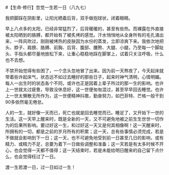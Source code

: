 #【生命⋅修行】忽觉一生若一日（八九七）

我把脚踩在阴影里，让阳光晒着后背，双手做抱球状，闭着眼睛。

早上八点多的太阳，已经非常猛烈了，后背暖暖的，甚至有些热。而裸露在外直接被太阳晒到的胳膊，都开始有了被炙烤的感觉。汗水悄悄地从全身所有的毛孔涌出来，一阵风吹过，刚刚被烤热的皮肤因为水份的蒸发，立即凉爽下来。我依次地把头、脖子、肩膀、胳膊、前胸、后背、腹部、腰胯、大腿、小腿，乃至每一个脚趾头、手指头都尽量地放松下来，让重心稳稳地踩在脚掌上，试着只关注呼吸，什么也不去想。

不禁开始觉得有些困了，一个念头忽地冒了出来。因为前一天熬夜了，今天起床就带着些许起床气，状态远不如过去睡好的那些日子，起来时神气清明，心情明媚。每人一出生时的状态各个不同，或许也正是因着上辈子所过的那一生的影响。也许上一世就太过疲惫，导致没休息好，这一世便匆匆混过，甚至早早回去睡觉。也许上一世太懒散无所作为，这一世便精神抖擞，勤奋努力，如巴菲特、芒格一般干到90多依然毫无倦怠。

人的一生，就好像一天而已，死亡也就是回去睡觉而已。睡足了，又开始下一世的生活。这一天早上醒来时，既是全新的一天，又不可避免地被之前生生世世一切作为的后果所影响。要过好这一生，和过好这一天又是何其相像啊！这一天醒来时，所拥有的一切，都是之前的岁月所有的积累；这一天，总有些事情必须完成，若是不做就会影响到下一日；这一天，也不可避免地受到前一日甚至几日的影响，或有精力、或精力不足，总要为着下一日做些调整和准备；这一天若是有太多时候不开心，也会觉得一天都不值得；这一天结束时，若是未能给明日醒来的自己留下点什么，也会觉得枉过了一日。

渡一生若渡一日，过一日如过一生！